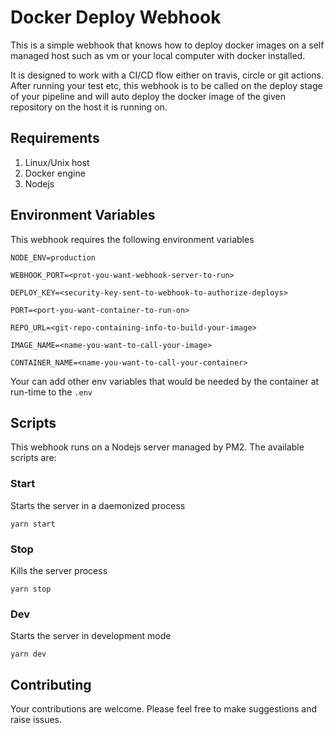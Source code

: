 # Docker Deploy Webhook

This is a simple webhook that knows how to deploy docker images on a self managed host such as vm or your local computer with docker installed.

It is designed to work with a CI/CD flow either on travis, circle or git actions. After running your test etc, this webhook is to be called on the deploy stage of your pipeline and will auto deploy the docker image of the given repository on the host it is running on.

## Requirements
1. Linux/Unix host
2. Docker engine
3. Nodejs

## Environment Variables
This webhook requires the following environment variables
```
NODE_ENV=production

WEBHOOK_PORT=<prot-you-want-webhook-server-to-run>

DEPLOY_KEY=<security-key-sent-to-webhook-to-authorize-deploys>

PORT=<port-you-want-container-to-run-on>

REPO_URL=<git-repo-containing-info-to-build-your-image>

IMAGE_NAME=<name-you-want-to-call-your-image>

CONTAINER_NAME=<name-you-want-to-call-your-container>
```
Your can add other env variables that would be needed by the container at run-time to the `.env` 

## Scripts
This webhook runs on a Nodejs server managed by PM2. The available scripts are:

### Start
Starts the server in a daemonized process
```
yarn start
```
### Stop
Kills the server process
```
yarn stop
```
### Dev
Starts the server in development mode
```
yarn dev
```

## Contributing
Your contributions are welcome. Please feel free to make suggestions and raise issues.